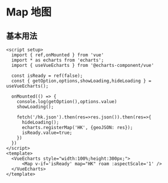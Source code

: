 # Map 地图

<script setup>
  import { ref,onMounted } from 'vue'
  import * as echarts from 'echarts';
  import { useVueEcharts } from '@echarts-component/vue'

  const isReady = ref(false);
  const { getOption,options,showLoading,hideLoading } = useVueEcharts();
  onMounted(() => {
    console.log(getOption(),options.value)
    showLoading();
    fetch('/hk.json').then(res=>res.json()).then(res=>{
      hideLoading();
      echarts.registerMap('HK', {geoJSON: res});
      isReady.value=true;
    })
  })
</script>

## 基本用法

<VueEcharts style="width:100%;height:300px;">
    <Map v-if='isReady' map="HK" roam :aspectScale='1' />
</VueEcharts>

```vue
<script setup>
  import { ref,onMounted } from 'vue'
  import * as echarts from 'echarts';
  import { useVueEcharts } from '@echarts-component/vue'

  const isReady = ref(false);
  const { getOption,options,showLoading,hideLoading } = useVueEcharts();

  onMounted(() => {
    console.log(getOption(),options.value)
    showLoading();

    fetch('/hk.json').then(res=>res.json()).then(res=>{
      hideLoading();
      echarts.registerMap('HK', {geoJSON: res});
      isReady.value=true;
    })
  })
</script>
<template>
  <VueEcharts style="width:100%;height:300px;">
      <Map v-if='isReady' map="HK" roam :aspectScale='1' />
  </VueEcharts>
</template>
```
